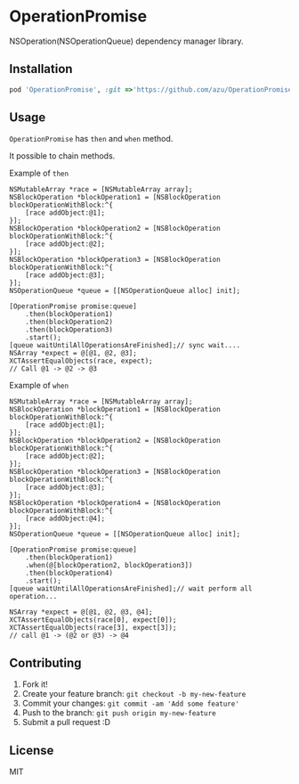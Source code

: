 # OperationPromise

NSOperation(NSOperationQueue) dependency manager library.

## Installation

```ruby
pod 'OperationPromise', :git =>'https://github.com/azu/OperationPromise.git'
```

## Usage

``OperationPromise`` has ``then`` and ``when`` method.

It possible to chain methods.

Example of ``then``

```objc
NSMutableArray *race = [NSMutableArray array];
NSBlockOperation *blockOperation1 = [NSBlockOperation blockOperationWithBlock:^{
    [race addObject:@1];
}];
NSBlockOperation *blockOperation2 = [NSBlockOperation blockOperationWithBlock:^{
    [race addObject:@2];
}];
NSBlockOperation *blockOperation3 = [NSBlockOperation blockOperationWithBlock:^{
    [race addObject:@3];
}];
NSOperationQueue *queue = [[NSOperationQueue alloc] init];

[OperationPromise promise:queue]
    .then(blockOperation1)
    .then(blockOperation2)
    .then(blockOperation3)
    .start();
[queue waitUntilAllOperationsAreFinished];// sync wait....
NSArray *expect = @[@1, @2, @3];
XCTAssertEqualObjects(race, expect);
// Call @1 -> @2 -> @3
```

Example of ``when``

```objc
NSMutableArray *race = [NSMutableArray array];
NSBlockOperation *blockOperation1 = [NSBlockOperation blockOperationWithBlock:^{
    [race addObject:@1];
}];
NSBlockOperation *blockOperation2 = [NSBlockOperation blockOperationWithBlock:^{
    [race addObject:@2];
}];
NSBlockOperation *blockOperation3 = [NSBlockOperation blockOperationWithBlock:^{
    [race addObject:@3];
}];
NSBlockOperation *blockOperation4 = [NSBlockOperation blockOperationWithBlock:^{
    [race addObject:@4];
}];
NSOperationQueue *queue = [[NSOperationQueue alloc] init];

[OperationPromise promise:queue]
    .then(blockOperation1)
    .when(@[blockOperation2, blockOperation3])
    .then(blockOperation4)
    .start();
[queue waitUntilAllOperationsAreFinished];// wait perform all operation...

NSArray *expect = @[@1, @2, @3, @4];
XCTAssertEqualObjects(race[0], expect[0]);
XCTAssertEqualObjects(race[3], expect[3]);
// call @1 -> (@2 or @3) -> @4
```

## Contributing

1. Fork it!
2. Create your feature branch: `git checkout -b my-new-feature`
3. Commit your changes: `git commit -am 'Add some feature'`
4. Push to the branch: `git push origin my-new-feature`
5. Submit a pull request :D

## License

MIT